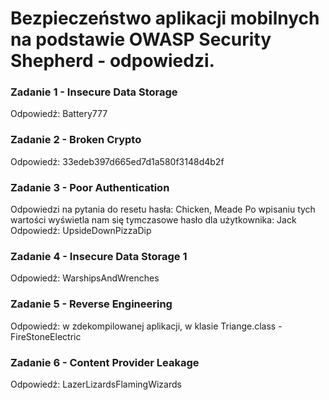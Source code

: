 # Bezpieczeństwo aplikacji mobilnych na podstawie OWASP Security Shepherd - odpowiedzi. 
### Zadanie 1 - Insecure Data Storage
Odpowiedź: Battery777
### Zadanie 2 - Broken Crypto
Odpowiedź: 33edeb397d665ed7d1a580f3148d4b2f
### Zadanie 3 - Poor Authentication
Odpowiedzi na pytania do resetu hasła: Chicken, Meade
Po wpisaniu tych wartości wyświetla nam się tymczasowe hasło dla użytkownika: Jack
Odpowiedź: UpsideDownPizzaDip
### Zadanie 4 - Insecure Data Storage 1
Odpowiedź: WarshipsAndWrenches
### Zadanie 5 - Reverse Engineering 
Odpowiedź: w zdekompilowanej aplikacji, w klasie Triange.class - FireStoneElectric
### Zadanie 6 - Content Provider Leakage 
Odpowiedź: LazerLizardsFlamingWizards

